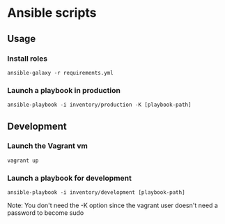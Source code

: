 # Ansible scripts

## Usage

### Install roles
```
ansible-galaxy -r requirements.yml
```
### Launch a playbook in production
```
ansible-playbook -i inventory/production -K [playbook-path]
```

## Development

### Launch the Vagrant vm
```
vagrant up
```
### Launch a playbook for development
```
ansible-playbook -i inventory/development [playbook-path]
```
Note: You don't need the -K option since the vagrant user doesn't need a password to become sudo
